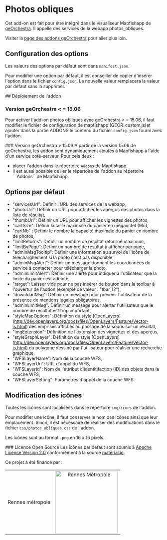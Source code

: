 Photos obliques
===============  

Cet add-on est fait pour être intégré dans le visualiseur Mapfishapp de [geOrchestra](https://github.com/georchestra/georchestra). Il appelle des services de la webapp photos_obliques.

Visiter la [page des addons geOrchestra](https://github.com/GFI-Informatique/georchestra/tree/master/mapfishapp/src/main/webapp/app/addons/) pour aller plus loin.


## Configuration des options

Les valeurs des options par défaut sont dans ```manifest.json```.

Pour modifier une option par défaut, il est conseiller de copier d'insérer l'option dans le fichier ```config.json```. La nouvelle valeur remplacera la valeur par défaut sans la supprimer.



## Déploiement de l'addon

### Version geOrchestra < = 15.06

Pour activer l'add-on photos obliques avec geOrchestra < = 15.06, il faut modifier le fichier de configuration de mapfishapp (GEOR_custom.js)et ajouter dans la partie ADDONS le contenu du fichier ```config.json``` fourni avec l'addon.

### Version geOrchestra > 15.06
A partir de la version 15.06 de geOrchestra, les addon sont dynamiquement ajoutés à Mapfishapp à l'aide d'un service coté-serveur. Pour cela deux : 
* placer l'addon dans le répertoire ```Addons``` de Mapfishapp. 
* Il est aussi possible de lier le répertoire de l'addon au répertoire ```Addons``̀  de Mapfishapp.



## Options par défaut
* "servicesUrl": Définir l'URL des services de la webapp,
* "photoUrl": Définir un URL pour afficher les aperçus  des photos dans la liste de résultat,
* "thumbUrl": Définir un URL pour afficher les vignettes des photos,
* "cartSize": Définir la taille maximale du panier en mégaoctet (Mo),
* "cartNb" : Définir le nombre la capacité maximale du panier en nombre de photos,
* "limitReturns": Définir un nombre de résultat retourné maximum,
* "limitByPage": Définir un nombre de résultat à afficher par page,
* "adminMsgTooltip": Définir une information au survol de l'icône de télécharghement si la photo n'est pas disponible,
* "adminMsgAlert": Définir un message donnant les coordonnées du service à contacter pour télécharger la photo,
* "adminLimitAlert": Définir une alerte pour indiquer à l'utilisateur que la limite du panier est atteinte,
* "target": Laisser vide pour ne pas insérer de bouton dans la toolbar à l'ouvertur de l'addon (exemple de valeur : "tbar_12"),
* "downloadMsg": Définir un message pour prévenir l'utilisateur de la présence de mentions légales obligatoires,
* "adminLimitMsg": Définir un message pour alerter l'utilisateur que le nombre de résultat est trop important,
* "styleMapOptions": Définition du style [OpenLayers] (http://dev.openlayers.org/docs/files/OpenLayers/Feature/Vector-js.html) des emprises affichés au passage de la souris sur un résultat,           
* "imgExtension": Définition de l'extension des vignettes et des aperçus,
* "styleGraphLayer": Définition du style [OpenLayers] (http://dev.openlayers.org/docs/files/OpenLayers/Feature/Vector-js.html) du polygone dessiné par l'utilisateur pour réaliser une recherche graphique,
* "WFSLayerName": Nom de la couche WFS,
* "WFSLayerUrl": URL d'appel du WFS,
* "WFSLayerId": Nom de l'attribut d'identitifaction (ID) des objets dans la couche WFS,
* "WFSLayerSetting": Paramètres d'appel de la couche WFS


## Modification des icônes
Toutes les icônes sont localisées dans le répertoire ```img/icons``` de l'addon.

Pour modifier une icône, il faut conserver le nom des icônes ainsi que leur emplacement. Sinon, il est nécessaire de réaliser des modifications dans le fichier  ```css/photos_obliques.css``` de l'addon.

Les icônes sont au format ```.png```  en 16 x 16 pixels. 

### Licence Open Source
Les icônes par défaut sont soumis à [Apache License Version 2.0](https://github.com/google/material-design-icons/blob/master/LICENSE) conformément à la source [material.io](https://material.io/icons/).  




Ce projet à été financé par :

<table>
    <tbody>
         <tr>
             <td>Rennes métropole</td>
            <td align="center"><img src="https://cloud.githubusercontent.com/assets/6370443/13951133/407ee162-f02f-11e5-8c70-a7b6cff7ba43.jpg" width="200" alt = "Rennes Métropole"></td>
        </tr>        
    </tbody>
</table>
